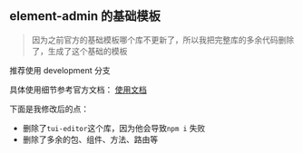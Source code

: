 ## element-admin 的基础模板

> 因为之前官方的基础模板哪个库不更新了，所以我把完整库的多余代码删除了，生成了这个基础的模板

推荐使用 development 分支

具体使用细节参考官方文档： [使用文档](https://panjiachen.github.io/vue-element-admin-site/zh/)

下面是我修改后的点：

- 删除了`tui-editor`这个库，因为他会导致`npm i` 失败
- 删除了多余的包、组件、方法、路由等
